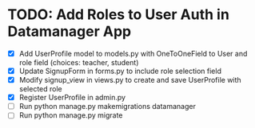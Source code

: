 # TODO: Add Roles to User Auth in Datamanager App

- [x] Add UserProfile model to models.py with OneToOneField to User and role field (choices: teacher, student)
- [x] Update SignupForm in forms.py to include role selection field
- [x] Modify signup_view in views.py to create and save UserProfile with selected role
- [x] Register UserProfile in admin.py
- [ ] Run python manage.py makemigrations datamanager
- [ ] Run python manage.py migrate
